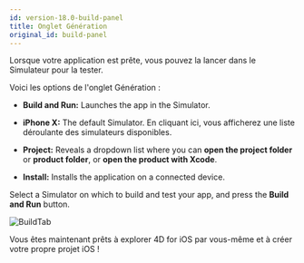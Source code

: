 ```yaml
---
id: version-18.0-build-panel
title: Onglet Génération
original_id: build-panel
---
```


Lorsque votre application est prête, vous pouvez la lancer dans le Simulateur pour la tester.

Voici les options de l'onglet Génération :

* **Build and Run:** Launches the app in the Simulator.

* **iPhone X:** The default Simulator. En cliquant ici, vous afficherez une liste déroulante des simulateurs disponibles.

* **Project:** Reveals a dropdown list where you can **open the project folder** or **product folder**, or **open the product with Xcode**.

* **Install:** Installs the application on a connected device.

Select a Simulator on which to build and test your app, and press the **Build and Run** button.

![BuildTab](assets/fr/project-editor/Build-Tab-4D-for-iOS.png)

Vous êtes maintenant prêts à explorer 4D for iOS par vous-même et à créer votre propre projet iOS !

